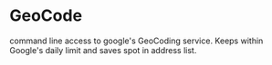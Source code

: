 GeoCode
=======

command line access to google's GeoCoding service. Keeps within Google's daily limit and saves spot in address list.
